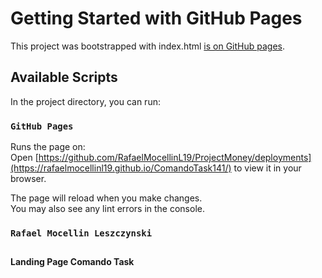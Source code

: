 # Getting Started with GitHub Pages

This project was bootstrapped with index.html [is on GitHub pages](https://rafaelmocellinl19.github.io/ComandoTask141/).

## Available Scripts

In the project directory, you can run:

### `GitHub Pages`

Runs the page on:\
Open [https://github.com/RafaelMocellinL19/ProjectMoney/deployments](https://rafaelmocellinl19.github.io/ComandoTask141/) to view it in your browser.

The page will reload when you make changes.\
You may also see any lint errors in the console.

### `Rafael Mocellin Leszczynski` ###

## ##
**Landing Page Comando Task**
